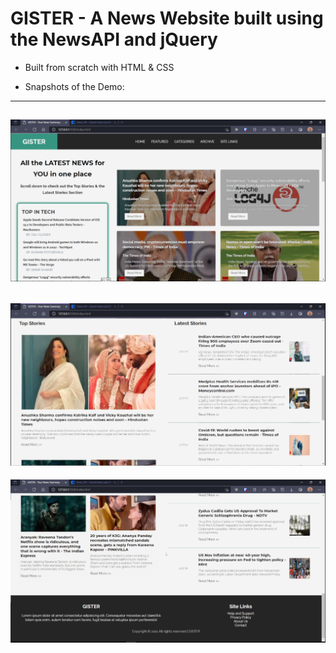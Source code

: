 # GISTER - A News Website built using the NewsAPI and jQuery

- Built from scratch with HTML & CSS

- Snapshots of the Demo:
---
![Image 1](./readme_img/1.png)
---
![Image 2](./readme_img/2.png)
---
![Image 3](./readme_img/3.png)
